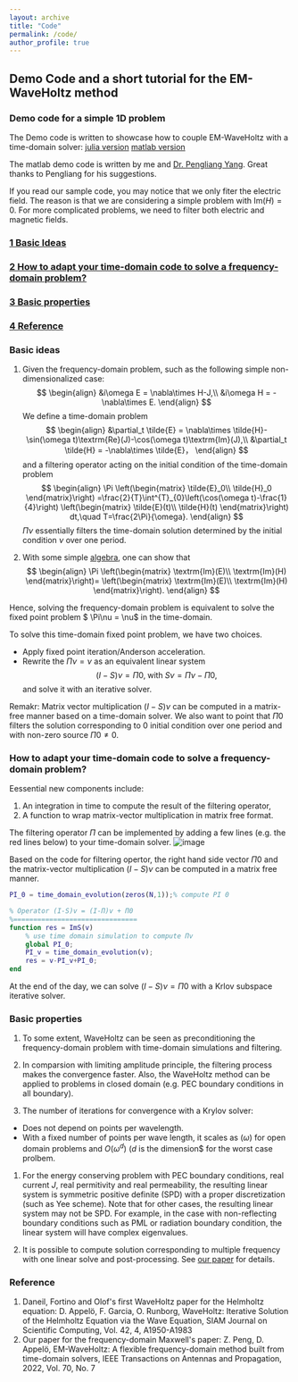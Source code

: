 ```yaml
---
layout: archive
title: "Code"
permalink: /code/
author_profile: true
---
```


## Demo Code and a short tutorial for the EM-WaveHoltz method

### Demo code for a simple 1D problem
The Demo code is written to showcase how to couple EM-WaveHoltz with a time-domain solver:
[julia version](https://zhichaopengmath.github.io/files/WaveHoltz_1D_Demo.zip) [matlab version](https://zhichaopengmath.github.io/files/WaveHoltz_yang.m) 

The matlab demo code is written by me and [Dr. Pengliang Yang](https://yangpl.wordpress.com/). Great thanks to Pengliang for his suggestions.

If you read our sample code, you may notice that we only fiter the electric field. The reason is that we are considering a simple problem with $\textrm{Im}(H)=0$. For more complicated problems, we need to filter both electric and magnetic fields.

### [1 Basic Ideas](#BasicIdeas)

### [2 How to adapt your time-domain code to solve a frequency-domain problem?](#Implementation)

### [3 Basic properties](#Properties)

### [4 Reference](#Reference)

<a name="BasicIdeas"></a>
### Basic ideas
1. Given the frequency-domain problem, such as the following simple non-dimensionalized case:
$$
\begin{align}
&i\omega E = \nabla\times H-J,\\
&i\omega H = -\nabla\times E.
\end{align}
$$
We define a time-domain problem
$$
\begin{align}
&\partial_t \tilde{E} =  \nabla\times \tilde{H}- \sin(\omega t)\textrm{Re}(J)-\cos(\omega t)\textrm{Im}(J),\\
&\partial_t \tilde{H} = -\nabla\times \tilde{E}，
\end{align}
$$
and a filtering operator acting on the initial condition of the time-domain problem
$$
\begin{align}
\Pi \left(\begin{matrix}
	    \tilde{E}_0\\
	    \tilde{H}_0
	     \end{matrix}\right)
=\frac{2}{T}\int^{T}_{0}\left(\cos(\omega t)-\frac{1}{4}\right)
\left(\begin{matrix}
	    \tilde{E}(t)\\
	    \tilde{H}(t)
	\end{matrix}\right)
	dt,\quad T=\frac{2\Pi}{\omega}.
\end{align}
$$
$\Pi\nu$ essentially filters the time-domain solution determined by the initial condition $\nu$ over one period.

1. With some simple [algebra](https://zhichaopengmath.github.io/appendix/waveholtz/waveholtz_algebra.pdf), one can show that
$$
\begin{align}
\Pi \left(\begin{matrix}
	\textrm{Im}(E)\\
	\textrm{Im}(H)
\end{matrix}\right)=
\left(\begin{matrix}
	\textrm{Im}(E)\\
	\textrm{Im}(H)
\end{matrix}\right).
\end{align}
$$

Hence, solving the frequency-domain problem is equivalent to solve the fixed point problem 
$ \Pi\nu = \nu$ in the time-domain. 

To solve this time-domain fixed point problem, we have 
two choices.
- Apply fixed point iteration/Anderson acceleration. 
- Rewrite the $\Pi\nu = \nu$ as an equivalent linear system 
$$ (I-S)\nu = \Pi 0,\;\text{with}\;S\nu = \Pi \nu -\Pi 0,$$
and solve it with an iterative solver.

Remakr: Matrix vector multiplication $(I-S)\nu$ can be computed in a matrix-free manner based on a time-domain solver.
We also  want to point that $\Pi 0$ filters the solution corresponding to $0$ initial condition over one period and with non-zero source $\Pi 0\neq 0$. 

<a name="Implementation"></a>
### How to adapt your time-domain code to solve a frequency-domain problem?
Eessential new components include:
1. An integration in time to compute the result of the filtering operator, 
1. A function to wrap matrix-vector multiplication in matrix free format.

The filtering operator $\Pi$ can be implemented by adding a few lines (e.g. the red lines below) to your time-domain solver.
![image](https://zhichaopengmath.github.io/files/WaveHoltzDemo.png)

Based on the code for filtering opertor, the right hand side vector $\Pi 0$ and the  matrix-vector multiplication $(I-S)\nu$ can be computed in a matrix free manner.
```matlab
PI_0 = time_domain_evolution(zeros(N,1));% compute PI 0

% Operator (I-S)v = (I-Π)v + Π0
%===============================
function res = ImS(v)
    % use time domain simulation to compute Πv
    global PI_0;
    PI_v = time_domain_evolution(v);
    res = v-PI_v+PI_0;
end

```

At the end of the day, we can solve $(I-S)\nu = \Pi 0$ with a Krlov subspace iterative solver.

<a name="Properties"></a>
### Basic properties
1. To some extent, WaveHoltz can be seen as preconditioning the frequency-domain problem with time-domain simulations and filtering.

1. In comparsion with limiting amplitude principle, the filtering process makes the convergence faster. Also, the WaveHoltz method can be applied to problems in closed domain (e.g. PEC boundary conditions in all boundary). 

1. The number of iterations for convergence with a Krylov solver:
- Does not depend on points per wavelength. 
- With a fixed number of points per wave length, it scales as $(\omega)$ for open domain problems and $O(\omega^d)$ ($d$ is the dimension$ for the worst case prolbem.

1. For the energy conserving problem with PEC boundary conditions, real current $J$, real permitivity and real permeability, the resulting linear system is symmetric positive definite (SPD) with a proper discretization (such as Yee scheme). Note that for other cases, the resulting linear system may not be SPD. For example, in the case with non-reflecting boundary conditions such as PML or radiation boundary condition, the linear system will have complex eigenvalues. 

1. It is possible to compute solution corresponding to multiple frequency with one linear solve and post-processing. See [our paper](https://arxiv.org/abs/2103.14789) for details.


<a name="Reference"></a>
### Reference
1. Daneil, Fortino and Olof's first WaveHoltz paper for the Helmholtz equation: D. Appel&ouml;, F. Garcia, O. Runborg,  WaveHoltz: Iterative Solution of the Helmholtz Equation via the Wave Equation, SIAM Journal on Scientific Computing, Vol. 42, 4, A1950-A1983
1. Our paper for the frequency-domain Maxwell's paper: Z. Peng, D. Appel&ouml;, EM-WaveHoltz: A flexible frequency-domain method built from time-domain solvers, IEEE Transactions on Antennas and Propagation, 2022, Vol. 70, No. 7  
